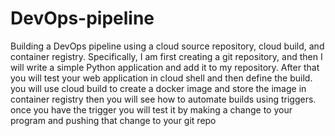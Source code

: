 # DevOps-pipeline
Building a DevOps pipeline using a cloud source repository, cloud build, and container registry. 
Specifically, I am first creating a git repository, and then I will write a simple Python application and add it to my repository. 
After that you will test your web application in cloud shell and then define the build. you will use cloud build to create a docker image and store the image in container registry then you will see how to automate builds using triggers. once you have the trigger you will test it by making a change to your program and pushing that change to your git repo
